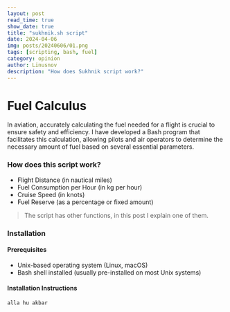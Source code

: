 ```yaml
---
layout: post
read_time: true
show_date: true
title: "sukhnik.sh script"
date: 2024-04-06
img: posts/20240606/01.png
tags: [scripting, bash, fuel]
category: opinion
author: Linusnov
description: "How does Sukhnik script work?"
---
```


# Fuel Calculus

In aviation, accurately calculating the fuel needed for a flight is crucial to ensure safety and efficiency. I have developed a Bash program that facilitates this calculation, allowing pilots and air operators to determine the necessary amount of fuel based on several essential parameters.

### How does this script work?

- Flight Distance (in nautical miles)
- Fuel Consumption per Hour (in kg per hour)
- Cruise Speed (in knots)
- Fuel Reserve (as a percentage or fixed amount)

> The script has other functions, in this post I explain one of them.

### Installation

#### Prerequisites
- Unix-based operating system (Linux, macOS)
- Bash shell installed (usually pre-installed on most Unix systems)

#### Installation Instructions
```
alla hu akbar
```
